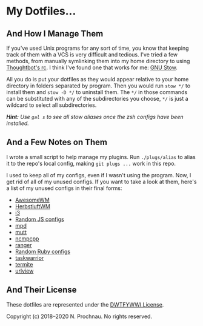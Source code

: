 # My Dotfiles...

## And How I Manage Them

If you've used Unix programs for any sort of time, you know that keeping track
of them with a VCS is very difficult and tedious. I've tried a few methods, from
manually symlinking them into my home directory to using
[Thoughtbot's rc][1]. I think I've found one that
works for me: [GNU Stow][2].

[1]: https://github.com/thoughtbot/rcm
[2]: https://www.gnu.org/software/stow

All you do is put your dotfiles as they would appear relative to your home
directory in folders separated by program. Then you would run `stow */` to
install them and `stow -D */` to uninstall them. The `*/` in those commands can
be substituted with any of the subdirectories you choose, `*/` is just a
wildcard to select all subdirectories.

***Hint:*** *Use `gal s` to see all stow aliases once the zsh configs have been
installed.*

## And a Few Notes on Them

I wrote a small script to help manage my plugins. Run `./plugs/alias` to alias
it to the repo's local config, making `git plugs ...` work in this repo.

I used to keep all of my configs, even if I wasn't using the program. Now, I get
rid of all of my unused configs. If you want to take a look at them, here's a
list of my unused configs in their final forms:

- [AwesomeWM][7344e69]
- [HerbstluftWM][7344e69]
- [i3][7344e69]
- [Random JS configs][7344e69]
- [mpd][7344e69]
- [mutt][7344e69]
- [ncmpcpp][7344e69]
- [ranger][7344e69]
- [Random Ruby configs][7344e69]
- [taskwarrior][7344e69]
- [termite][7344e69]
- [urlview][7344e69]

[7344e69]: https://github.com/parmort/dotfiles/tree/7344e69247384a98138cd072f3c224f8c3bf5fd3~1

## And Their License

These dotfiles are represented under the [DWTFYWWI License][3].

[3]: https://github.com/parmort/DWTFYWWI

Copyright (c) 2018&ndash;2020 N. Prochnau. No rights reserved.
